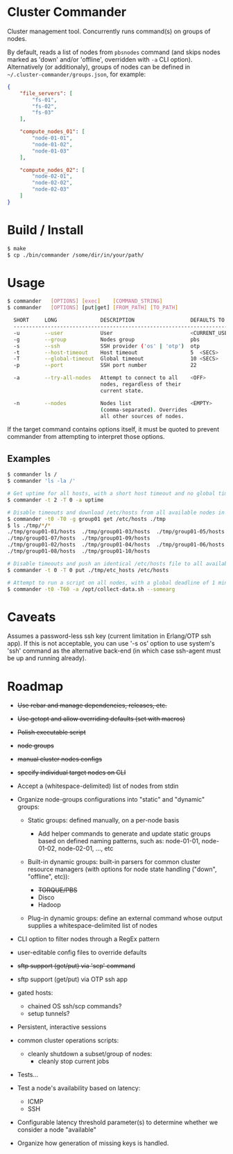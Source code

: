 # Cluster Commander #

Cluster management tool. Concurrently runs command(s) on groups of nodes.

By default, reads a list of nodes from `pbsnodes` command (and skips nodes
marked as 'down' and/or 'offline', overridden with `-a` CLI option).
Alternatively (or additionaly), groups of nodes can be defined in
`~/.cluster-commander/groups.json`, for example:

```json
{
    "file_servers": [
        "fs-01",
        "fs-02",
        "fs-03"
    ],

    "compute_nodes_01": [
        "node-01-01",
        "node-01-02",
        "node-01-03"
    ],

    "compute_nodes_02": [
        "node-02-01",
        "node-02-02",
        "node-02-03"
    ]
}
```


Build / Install
===============
```sh
$ make
$ cp ./bin/commander /some/dir/in/your/path/
```


Usage
=====
```sh
$ commander   [OPTIONS] [exec]    [COMMAND_STRING]
$ commander   [OPTIONS] [put|get] [FROM_PATH] [TO_PATH]

  SHORT     LONG              DESCRIPTION                  DEFAULTS TO
  -------------------------------------------------------------------------
  -u        --user            User                         <CURRENT_USER>
  -g        --group           Nodes group                  pbs
  -s        --ssh             SSH provider ('os' | 'otp')  otp
  -t        --host-timeout    Host timeout                 5  <SECS>
  -T        --global-timeout  Global timeout               10 <SECS>
  -p        --port            SSH port number              22

  -a        --try-all-nodes   Attempt to connect to all    <OFF>
                              nodes, regardless of their
                              current state.

  -n        --nodes           Nodes list                   <EMPTY>
                              (comma-separated). Overrides
                              all other sources of nodes.
```

If the target command contains options itself, it must be quoted to prevent
commander from attempting to interpret those options.


Examples
--------
```sh
$ commander ls /
$ commander 'ls -la /'

# Get uptime for all hosts, with a short host timeout and no global timeout
$ commander -t 2 -T 0 -a uptime

# Disable timeouts and download /etc/hosts from all available nodes in group01
$ commander -t0 -T0 -g group01 get /etc/hosts ./tmp
$ ls ./tmp/*/*
./tmp/group01-01/hosts  ./tmp/group01-03/hosts  ./tmp/group01-05/hosts
./tmp/group01-07/hosts  ./tmp/group01-09/hosts
./tmp/group01-02/hosts  ./tmp/group01-04/hosts  ./tmp/group01-06/hosts
./tmp/group01-08/hosts  ./tmp/group01-10/hosts

# Disable timeouts and push an identical /etc/hosts file to all available nodes
$ commander -t 0 -T 0 put ./tmp/etc_hosts /etc/hosts

# Attempt to run a script on all nodes, with a global deadline of 1 minute
$ commander -t0 -T60 -a /opt/collect-data.sh --somearg
```


Caveats
=======
Assumes a password-less ssh key (current limitation in Erlang/OTP ssh app). If
this is not acceptable, you can use '-s os' option to use system's 'ssh'
command as the alternative back-end (in which case ssh-agent must be up and
running already).


Roadmap
=======
* ~~Use rebar and manage dependencies, releases, etc.~~
* ~~Use getopt and allow overriding defaults (set with macros)~~
* ~~Polish executable script~~
* ~~node groups~~
* ~~manual cluster nodes configs~~
* ~~specify individual target nodes on CLI~~
* Accept a (whitespace-delimited) list of nodes from stdin
* Organize node-groups configurations into "static" and "dynamic" groups:
    - Static groups: defined manually, on a per-node basis
        - Add helper commands to generate and update static groups based
          on defined naming patterns, such as: node-01-01, node-01-02,
          node-02-01, ..., etc

    - Built-in dynamic groups: built-in parsers for common cluster resource
      managers (with options for node state handling ("down", "offline", etc)):
        - ~~TORQUE/PBS~~
        - Disco
        - Hadoop

    - Plug-in dynamic groups: define an external command whose output supplies
      a whitespace-delimited list of nodes

* CLI option to filter nodes through a RegEx pattern
* user-editable config files to override defaults
* ~~sftp support (get/put) via 'scp' command~~
* sftp support (get/put) via OTP ssh app
* gated hosts:
    - chained OS ssh/scp commands?
    - setup tunnels?
* Persistent, interactive sessions
* common cluster operations scripts:
    - cleanly shutdown a subset/group of nodes:
        - cleanly stop current jobs
* Tests...
* Test a node's availability based on latency:
    - ICMP
    - SSH
* Configurable latency threshold parameter(s) to determine whether we consider
  a node "available"
* Organize how generation of missing keys is handled.
